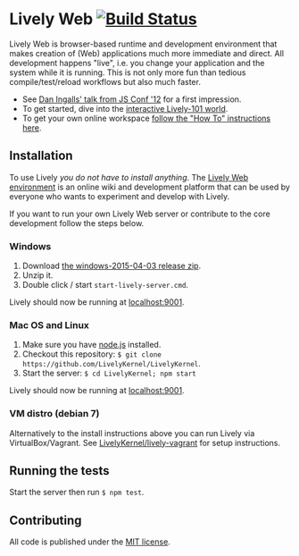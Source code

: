 # Lively Web [![Build Status](https://secure.travis-ci.org/LivelyKernel/LivelyKernel.png?branch=master)](http://travis-ci.org/LivelyKernel/LivelyKernel)

Lively Web is browser-based runtime and development environment that makes creation of (Web) applications much more immediate and direct. All development happens "live", i.e. you change your application and the system while it is running. This is not only more fun than tedious compile/test/reload workflows but also much faster.

- See [Dan Ingalls' talk from JS Conf '12](http://youtu.be/QTJRwKOFddc) for a first impression.
- To get started, dive into the [interactive Lively-101 world](http://lively-web.org/users/robertkrahn/Lively-101.html).
- To get your own online workspace [follow the "How To" instructions here](http://lively-web.org/welcome.html).

## Installation

To use Lively _you do not have to install anything_. The [Lively Web environment](http://lively-web.org/) is an
online wiki and development platform that can be used by everyone who wants
to experiment and develop with Lively.

If you want to run your own Lively Web server or contribute to the core
development follow the steps below.

### Windows

1. Download [the windows-2015-04-03 release zip](https://github.com/LivelyKernel/LivelyKernel/releases/tag/windows-2015-04-03).
2. Unzip it.
3. Double click / start `start-lively-server.cmd`.

Lively should now be running at [localhost:9001](http://localhost:9001/welcome.html).

### Mac OS and Linux

1. Make sure you have [node.js](http://nodejs.org/download/) installed.
2. Checkout this repository: `$ git clone https://github.com/LivelyKernel/LivelyKernel`.
3. Start the server: `$ cd LivelyKernel; npm start`

Lively should now be running at [localhost:9001](http://localhost:9001/welcome.html).

### VM distro (debian 7)

Alternatively to the install instructions above you can run Lively via VirtualBox/Vagrant. See [LivelyKernel/lively-vagrant](https://github.com/LivelyKernel/lively-vagrant/blob/master/README.md) for setup instructions.

## Running the tests

Start the server then run `$ npm test`.

## Contributing

All code is published under the [MIT license](https://github.com/LivelyKernel/LivelyKernel/blob/master/LICENSE).
